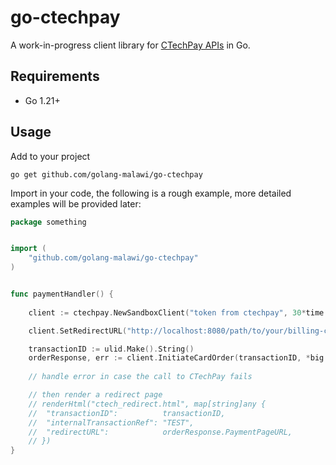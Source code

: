 # go-ctechpay

A work-in-progress client library for [CTechPay APIs](http://docs.ctechpay.com/) in Go.

## Requirements

- Go 1.21+

## Usage

Add to your project

```
go get github.com/golang-malawi/go-ctechpay
```

Import in your code, the following is a rough example, more detailed examples will be provided later:

```go
package something


import (
    "github.com/golang-malawi/go-ctechpay"
)


func paymentHandler() {
    
    client := ctechpay.NewSandboxClient("token from ctechpay", 30*time.Duration)

    client.SetRedirectURL("http://localhost:8080/path/to/your/billing-complete-page")

    transactionID := ulid.Make().String()
    orderResponse, err := client.InitiateCardOrder(transactionID, *big.NewFloat(30.0), true)
    
    // handle error in case the call to CTechPay fails 

    // then render a redirect page
    // renderHtml("ctech_redirect.html", map[string]any {
	//	"transactionID":          transactionID,
	//	"internalTransactionRef": "TEST",
	//	"redirectURL":            orderResponse.PaymentPageURL,
	// })
}
```
